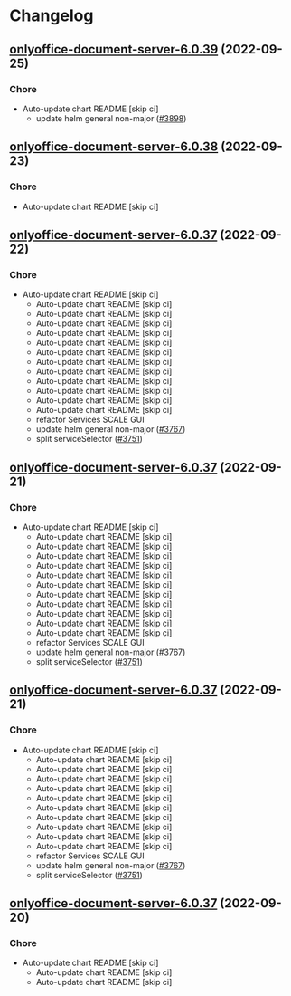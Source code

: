 # Changelog



## [onlyoffice-document-server-6.0.39](https://github.com/truecharts/charts/compare/onlyoffice-document-server-6.0.38...onlyoffice-document-server-6.0.39) (2022-09-25)

### Chore

- Auto-update chart README [skip ci]
  - update helm general non-major ([#3898](https://github.com/truecharts/charts/issues/3898))




## [onlyoffice-document-server-6.0.38](https://github.com/truecharts/charts/compare/onlyoffice-document-server-6.0.37...onlyoffice-document-server-6.0.38) (2022-09-23)

### Chore

- Auto-update chart README [skip ci]




## [onlyoffice-document-server-6.0.37](https://github.com/truecharts/charts/compare/onlyoffice-document-server-6.0.36...onlyoffice-document-server-6.0.37) (2022-09-22)

### Chore

- Auto-update chart README [skip ci]
  - Auto-update chart README [skip ci]
  - Auto-update chart README [skip ci]
  - Auto-update chart README [skip ci]
  - Auto-update chart README [skip ci]
  - Auto-update chart README [skip ci]
  - Auto-update chart README [skip ci]
  - Auto-update chart README [skip ci]
  - Auto-update chart README [skip ci]
  - Auto-update chart README [skip ci]
  - Auto-update chart README [skip ci]
  - Auto-update chart README [skip ci]
  - Auto-update chart README [skip ci]
  - refactor Services SCALE GUI
  - update helm general non-major ([#3767](https://github.com/truecharts/charts/issues/3767))
  - split serviceSelector ([#3751](https://github.com/truecharts/charts/issues/3751))




## [onlyoffice-document-server-6.0.37](https://github.com/truecharts/charts/compare/onlyoffice-document-server-6.0.36...onlyoffice-document-server-6.0.37) (2022-09-21)

### Chore

- Auto-update chart README [skip ci]
  - Auto-update chart README [skip ci]
  - Auto-update chart README [skip ci]
  - Auto-update chart README [skip ci]
  - Auto-update chart README [skip ci]
  - Auto-update chart README [skip ci]
  - Auto-update chart README [skip ci]
  - Auto-update chart README [skip ci]
  - Auto-update chart README [skip ci]
  - Auto-update chart README [skip ci]
  - Auto-update chart README [skip ci]
  - Auto-update chart README [skip ci]
  - refactor Services SCALE GUI
  - update helm general non-major ([#3767](https://github.com/truecharts/charts/issues/3767))
  - split serviceSelector ([#3751](https://github.com/truecharts/charts/issues/3751))




## [onlyoffice-document-server-6.0.37](https://github.com/truecharts/charts/compare/onlyoffice-document-server-6.0.36...onlyoffice-document-server-6.0.37) (2022-09-21)

### Chore

- Auto-update chart README [skip ci]
  - Auto-update chart README [skip ci]
  - Auto-update chart README [skip ci]
  - Auto-update chart README [skip ci]
  - Auto-update chart README [skip ci]
  - Auto-update chart README [skip ci]
  - Auto-update chart README [skip ci]
  - Auto-update chart README [skip ci]
  - Auto-update chart README [skip ci]
  - Auto-update chart README [skip ci]
  - Auto-update chart README [skip ci]
  - refactor Services SCALE GUI
  - update helm general non-major ([#3767](https://github.com/truecharts/charts/issues/3767))
  - split serviceSelector ([#3751](https://github.com/truecharts/charts/issues/3751))




## [onlyoffice-document-server-6.0.37](https://github.com/truecharts/charts/compare/onlyoffice-document-server-6.0.36...onlyoffice-document-server-6.0.37) (2022-09-20)

### Chore

- Auto-update chart README [skip ci]
  - Auto-update chart README [skip ci]
  - Auto-update chart README [skip ci]
